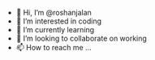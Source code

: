 - 👋 Hi, I’m @roshanjalan
- 👀 I’m interested in coding 
- 🌱 I’m currently learning 
- 💞️ I’m looking to collaborate on working 
- 📫 How to reach me ...

<!---
roshanjalan/roshanjalan is a ✨ special ✨ repository because its `README.md` (this file) appears on your GitHub profile.
You can click the Preview link to take a look at your changes.
--->

